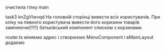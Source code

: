 очистила гілку main 

task3 knZgVIwvqd
На головній сторінці вивести всіх користувачів. При кліку на певного користувача вивести його 
коризини товарів заміняючи(!!!!!) батьківський компонент списком з корзинами.



router.ts міняємо адрес і створюємо MenuComponent і вMainLayout додаємо  <MenuComponent/>